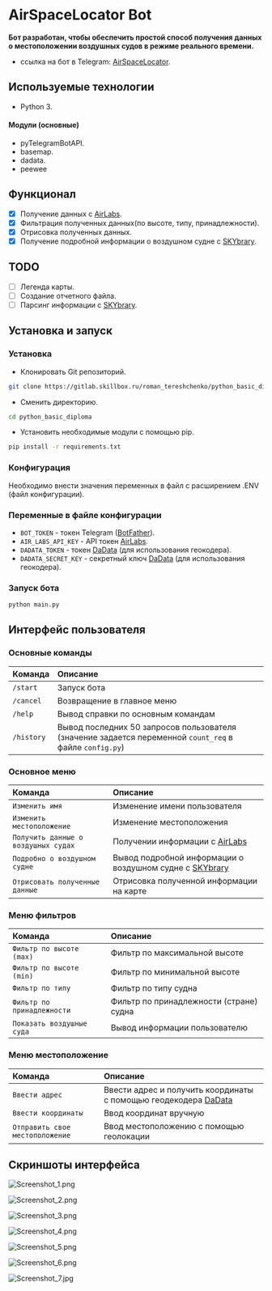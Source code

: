 # AirSpaceLocator Bot
**Бот разработан, чтобы обеспечить простой способ получения данных о 
местоположении воздушных судов в режиме реального времени.**
- ссылка на бот в Telegram: [AirSpaceLocator](https://t.me/AirLocatorBot).

## Используемые технологии
-  Python 3.
#### Модули (основные)
-  pyTelegramBotAPI.
-  basemap. 
-  dadata.
-  peewee

## Функционал
- [X] Получение данных с [AirLabs](https://airlabs.co/).
- [X] Фильтрация полученных данных(по высоте, типу, принадлежности).
- [X] Отрисовка полученных данных.
- [X] Получение подробной информации о воздушном судне с [SKYbrary](https://skybrary.aero/).

## TODO 
- [ ] Легенда карты.
- [ ] Создание отчетного файла.
- [ ] Парсинг информации с [SKYbrary](https://skybrary.aero/).

## Установка и запуск

### Установка

- Клонировать Git репозиторий.
```sh 
git clone https://gitlab.skillbox.ru/roman_tereshchenko/python_basic_diploma.git
```
- Сменить директорию.
```sh 
cd python_basic_diploma
```
- Установить необходимые модули с помощью pip.
```sh 
pip install -r requirements.txt
```

### Конфигурация
Необходимо внести значения переменных в файл с расширением .ENV (файл конфигурации).

### Переменные в файле конфигурации

- `BOT_TOKEN` - токен Telegram ([BotFather](https://t.me/botfather)).
- `AIR_LABS_API_KEY` - API токен [AirLabs](https://airlabs.co/).
- `DADATA_TOKEN` - токен [DaData](https://dadata.ru/) (для использования геокодера).
- `DADATA_SECRET_KEY` - секретный ключ [DaData](https://dadata.ru/) (для использования геокодера).

### Запуск бота
```sh 
python main.py 
```

## Интерфейс пользователя
### Основные команды

| Команда    | Описание                                                                                                |
|:-----------|:--------------------------------------------------------------------------------------------------------|
| `/start`   | Запуск бота                                                                                             |
| `/cancel`  | Возвращение в главное меню                                                                              |
| `/help`    | Вывод справки по основным командам                                                                      |
| `/history` | Вывод последних 50 запросов пользователя (значение задается переменной `count_req` в файле `config.py`) |

### Основное меню
| Команда                             | Описание                                                                          |
|:------------------------------------|:----------------------------------------------------------------------------------|
| `Изменить имя`                      | Изменение имени пользователя                                                      |
| `Изменить местоположение`           | Изменение местоположения                                                          |
| `Получить данные о воздушных судах` | Получении информации с [AirLabs](https://airlabs.co/)                             |
| `Подробно о воздушном судне`        | Вывод подробной информации о воздушном судне с [SKYbrary](https://skybrary.aero/) |
| `Отрисовать полученные данные`      | Отрисовка полученной информации на карте                                          |

### Меню фильтров
| Команда                    | Описание                                |
|:---------------------------|:----------------------------------------|
| `Фильтр по высоте (max)`   | Фильтр по максимальной высоте           |
| `Фильтр по высоте (min)`   | Фильтр по минимальной высоте            |
| `Фильтр по типу`           | Фильтр по типу судна                    |
| `Фильтр по принадлежности` | Фильтр по принадлежности (стране) судна |
| `Показать воздушные суда`  | Вывод информации пользователю           |

### Меню местоположение
| Команда                         | Описание                                                                              |
|:--------------------------------|:--------------------------------------------------------------------------------------|
| `Ввести адрес`                  | Ввести адрес и получить координаты с помощью геодекодера [DaData](https://dadata.ru/) |
| `Ввести координаты`             | Ввод координат вручную                                                                |
| `Отправить свое местоположение` | Ввод местоположению с помощью геолокации                                              |

## Скриншоты интерфейса
![Screenshot_1.png](screenshotUI%2FScreenshot_1.png)

![Screenshot_2.png](screenshotUI%2FScreenshot_2.png)

![Screenshot_3.png](screenshotUI%2FScreenshot_3.png)

![Screenshot_4.png](screenshotUI%2FScreenshot_4.png)

![Screenshot_5.png](screenshotUI%2FScreenshot_5.png)

![Screenshot_6.png](screenshotUI%2FScreenshot_6.png)

![Screenshot_7.jpg](screenshotUI%2FScreenshot_7.jpg)